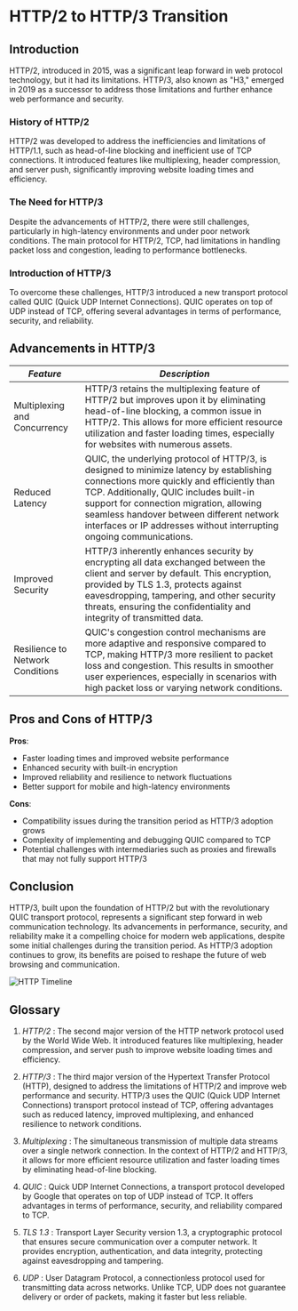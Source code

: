 # HTTP/2 to HTTP/3 Transition
## Introduction
HTTP/2, introduced in 2015, was a significant leap forward in web protocol technology, but it had its limitations. HTTP/3, also known as "H3," emerged in 2019 as a successor to address those limitations and further enhance web performance and security.

### History of HTTP/2
HTTP/2 was developed to address the inefficiencies and limitations of HTTP/1.1, such as head-of-line blocking and inefficient use of TCP connections. It introduced features like multiplexing, header compression, and server push, significantly improving website loading times and efficiency.

### The Need for HTTP/3
Despite the advancements of HTTP/2, there were still challenges, particularly in high-latency environments and under poor network conditions. The main protocol for HTTP/2, TCP, had limitations in handling packet loss and congestion, leading to performance bottlenecks.

### Introduction of HTTP/3
To overcome these challenges, HTTP/3 introduced a new transport protocol called QUIC (Quick UDP Internet Connections). QUIC operates on top of UDP instead of TCP, offering several advantages in terms of performance, security, and reliability.

## Advancements in HTTP/3

| *Feature* | *Description* |
|-----------|---------------|
| Multiplexing and Concurrency | HTTP/3 retains the multiplexing feature of HTTP/2 but improves upon it by eliminating head-of-line blocking, a common issue in HTTP/2. This allows for more efficient resource utilization and faster loading times, especially for websites with numerous assets. |
| Reduced Latency | QUIC, the underlying protocol of HTTP/3, is designed to minimize latency by establishing connections more quickly and efficiently than TCP. Additionally, QUIC includes built-in support for connection migration, allowing seamless handover between different network interfaces or IP addresses without interrupting ongoing communications. |
| Improved Security | HTTP/3 inherently enhances security by encrypting all data exchanged between the client and server by default. This encryption, provided by TLS 1.3, protects against eavesdropping, tampering, and other security threats, ensuring the confidentiality and integrity of transmitted data. |
| Resilience to Network Conditions | QUIC's congestion control mechanisms are more adaptive and responsive compared to TCP, making HTTP/3 more resilient to packet loss and congestion. This results in smoother user experiences, especially in scenarios with high packet loss or varying network conditions. |

## Pros and Cons of HTTP/3

**Pros**:
- Faster loading times and improved website performance
- Enhanced security with built-in encryption
- Improved reliability and resilience to network fluctuations
- Better support for mobile and high-latency environments

**Cons**:
- Compatibility issues during the transition period as HTTP/3 adoption grows
- Complexity of implementing and debugging QUIC compared to TCP
- Potential challenges with intermediaries such as proxies and firewalls that may not fully support HTTP/3

## Conclusion
HTTP/3, built upon the foundation of HTTP/2 but with the revolutionary QUIC transport protocol, represents a significant step forward in web communication technology. Its advancements in performance, security, and reliability make it a compelling choice for modern web applications, despite some initial challenges during the transition period. As HTTP/3 adoption continues to grow, its benefits are poised to reshape the future of web browsing and communication.

![HTTP Timeline](https://genericmarketing.org/wp-content/uploads/2019/06/HTTP-Timeline.jpg)

## Glossary 
1. *HTTP/2*
: The second major version of the HTTP network protocol used by the World Wide Web. It introduced features like multiplexing, header compression, and server push to improve website loading times and efficiency.

2. *HTTP/3*
: The third major version of the Hypertext Transfer Protocol (HTTP), designed to address the limitations of HTTP/2 and improve web performance and security. HTTP/3 uses the QUIC (Quick UDP Internet Connections) transport protocol instead of TCP, offering advantages such as reduced latency, improved multiplexing, and enhanced resilience to network conditions.

3. *Multiplexing*
: The simultaneous transmission of multiple data streams over a single network connection. In the context of HTTP/2 and HTTP/3, it allows for more efficient resource utilization and faster loading times by eliminating head-of-line blocking.

4. *QUIC*
: Quick UDP Internet Connections, a transport protocol developed by Google that operates on top of UDP instead of TCP. It offers advantages in terms of performance, security, and reliability compared to TCP.

5. *TLS 1.3*
: Transport Layer Security version 1.3, a cryptographic protocol that ensures secure communication over a computer network. It provides encryption, authentication, and data integrity, protecting against eavesdropping and tampering.

6. *UDP*
: User Datagram Protocol, a connectionless protocol used for transmitting data across networks. Unlike TCP, UDP does not guarantee delivery or order of packets, making it faster but less reliable.
